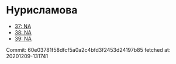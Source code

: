 # Нурисламова
- [37: NA](37.md)
- [38: NA](38.md)
- [39: NA](39.md)

Commit: 60e03781f58dfcf5a0a2c4bfd3f2453d24197b85
 fetched at: 20201209-131741
